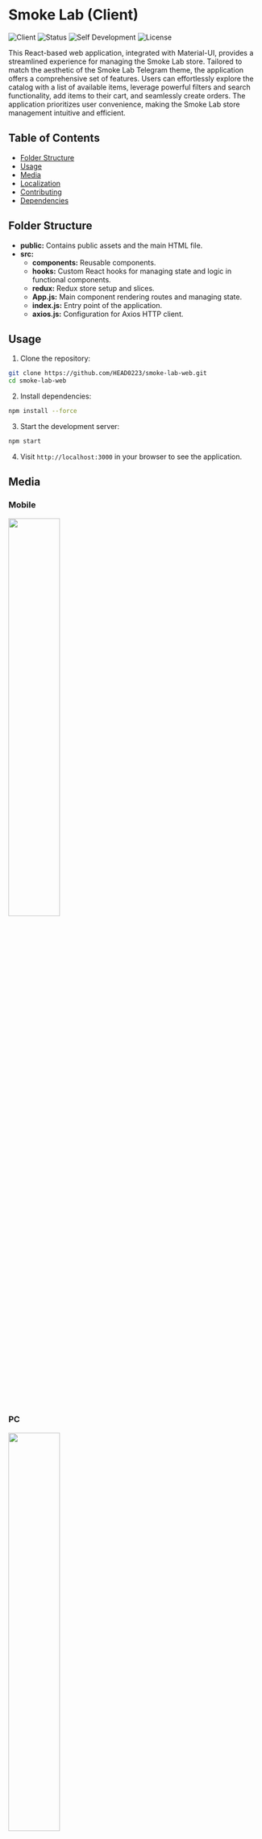 # Smoke Lab (**Client**)

![Client](https://img.shields.io/badge/Client-Smoke_Lab-brightgreen)
![Status](https://img.shields.io/badge/Status-Complete-yellow)
![Self Development](https://img.shields.io/badge/Project-Self_Development-red)
![License](https://img.shields.io/badge/License-MIT-yellow)

This React-based web application, integrated with Material-UI, provides a streamlined experience for managing the Smoke Lab store. Tailored to match the aesthetic of the Smoke Lab Telegram theme, the application offers a comprehensive set of features. Users can effortlessly explore the catalog with a list of available items, leverage powerful filters and search functionality, add items to their cart, and seamlessly create orders. The application prioritizes user convenience, making the Smoke Lab store management intuitive and efficient.

## Table of Contents

-  [Folder Structure](#folder-structure)
-  [Usage](#usage)
-  [Media](#media)
-  [Localization](#localization)
-  [Contributing](#contributing)
-  [Dependencies](#dependencies)

## Folder Structure

-  **public:** Contains public assets and the main HTML file.
-  **src:**
   -  **components:** Reusable components.
   -  **hooks:** Custom React hooks for managing state and logic in functional components.
   -  **redux:** Redux store setup and slices.
   -  **App.js:** Main component rendering routes and managing state.
   -  **index.js:** Entry point of the application.
   -  **axios.js:** Configuration for Axios HTTP client.

## Usage

1. Clone the repository:

```bash
git clone https://github.com/HEAD0223/smoke-lab-web.git
cd smoke-lab-web
```

2. Install dependencies:

```bash
npm install --force
```

3. Start the development server:

```bash
npm start
```

4. Visit `http://localhost:3000` in your browser to see the application.

## Media

### Mobile

<img src="./public/preview/mobile_smoke-lab-web_store.jpg" style="width:45%">

### PC

<img src="./public/preview/pc_smoke-lab-web_store.png" style="width:45%">

**List with items:**  
![pc_Smoke-Lab_store-list](./public/preview/pc_Smoke-Lab_store-list.gif)  
<img src="./public/preview/pc_smoke-lab-web_store_1.png" style="width:45%">
<img src="./public/preview/pc_smoke-lab-web_store_2.png" style="width:45%">
<img src="./public/preview/pc_smoke-lab-web_store_3.png" style="width:45%">

**Item with flavor selection, and quantity:**  
![pc_Smoke-Lab_store-item](./public/preview/pc_Smoke-Lab_store-item.gif)  
<img src="./public/preview/pc_smoke-lab-web_store_4.png" style="width:45%">
<img src="./public/preview/pc_smoke-lab-web_store_6.png" style="width:45%">
<img src="./public/preview/pc_smoke-lab-web_store_5.png" style="width:45%">
<img src="./public/preview/pc_smoke-lab-web_store_7.png" style="width:45%">

**Cart with user purchase and form for contact:**  
![pc_Smoke-Lab_store-cart](./public/preview/pc_Smoke-Lab_store-cart.gif)  
<img src="./public/preview/pc_smoke-lab-web_store_8.png" style="width:45%">
<img src="./public/preview/pc_smoke-lab-web_store_9.png" style="width:45%">
<img src="./public/preview/pc_smoke-lab-web_store_10.png" style="width:45%">

**Order in user profile in Telegram bot and email for admins with user purchase and credentials:**  
![pc_Smoke-Lab_user-order](./public/preview/pc_Smoke-Lab_user-order.gif)  
<img src="./public/preview/pc_smoke-lab-web_store_11.png" style="width:45%">
![pc_smoke-lab-web_store_12](./public/preview/pc_smoke-lab-web_store_12.png)

## Localization

The application supports localization using i18n. Translation files are located in the `public/assets/locales` directory. Add new translations as needed.

## Contributing

If you would like to contribute to this project, please follow these steps:

1. Fork the repository.
2. Create a new branch for your feature: `git checkout -b feature-name`
3. Commit your changes: `git commit -m 'Add some feature'`
4. Push to the branch: `git push origin feature-name`
5. Submit a pull request.

## Dependencies

-  **React:** JavaScript library for building user interfaces.
-  **Material-UI:** React UI framework for building responsive and accessible web applications.
-  **Redux Toolkit:** State management library for React applications.
-  **React Router:** Declarative routing for React.js.
-  **i18next:** Internationalization library for handling translations.
-  **axios:** Promise-based HTTP client for the browser and Node.js.
-  **js-cookie:** A simple, lightweight JavaScript API for handling cookies.

Make sure to include these dependencies in your project.
